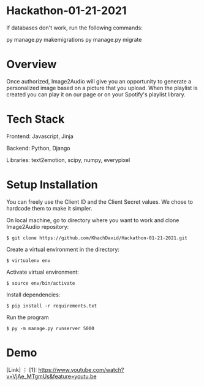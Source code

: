 # Hackathon-01-21-2021

If databases don't work, run the following commands:

py manage.py makemigrations
py manage.py migrate

# Overview 

Once authorized, Image2Audio will give you an opportunity to generate a personalized image based on a picture that you upload. When the playlist is created you can play it on our page or on your Spotify's playlist library. 

# Tech Stack

Frontend: Javascript, Jinja

Backend: Python, Django

Libraries: text2emotion, scipy, numpy, everypixel

# Setup Installation

You can freely use the Client ID and the Client Secret values. We chose to hardcode them to make it simpler.

On local machine, go to directory where you want to work and clone Image2Audio repository:
```
$ git clone https://github.com/KhachDavid/Hackathon-01-21-2021.git
```

Create a virtual environment in the directory:
```
$ virtualenv env
```

Activate virtual environment:
```
$ source env/bin/activate
```

Install dependencies:
```
$ pip install -r requirements.txt
```

Run the program
```
$ py -m manage.py runserver 5000
```

# Demo
[Link]
⋮
[1]: https://www.youtube.com/watch?v=VjAe_MTgmUs&feature=youtu.be
